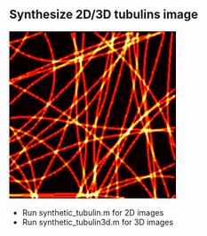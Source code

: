 ## Synthesize 2D/3D tubulins image 

![Example tubulin](./example/tubulins_noise2d.png)

- Run synthetic_tubulin.m for 2D images
- Run synthetic_tubulin3d.m for 3D images
